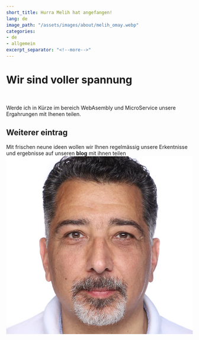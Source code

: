 ```yaml
---
short_title: Hurra Melih hat angefangen!
lang: de
image_path: "/assets/images/about/melih_omay.webp"
categories:
- de
- allgemein
excerpt_separator: "<!--more-->"
---
```


# Wir sind voller spannung 

<br>

Werde ich in Kürze im bereich WebAsembly und MicroService unsere Ergahrungen mit Ihenen teilen.
<!--more-->
## Weiterer eintrag

Mit frischen neune ideen  wollen wir Ihnen regelmässig unsere Erkentnisse und ergebnisse auf unseren **blog** mit ihnen teilen
![image](/assets/images/about/melih_omay.webp)
